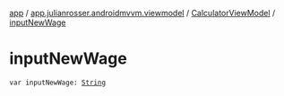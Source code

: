 [app](../../index.md) / [app.julianrosser.androidmvvm.viewmodel](../index.md) / [CalculatorViewModel](index.md) / [inputNewWage](./input-new-wage.md)

# inputNewWage

`var inputNewWage: `[`String`](https://kotlinlang.org/api/latest/jvm/stdlib/kotlin/-string/index.html)